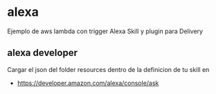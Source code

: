 # alexa
Ejemplo de aws lambda con trigger Alexa Skill y plugin para Delivery

## alexa developer
Cargar el json del folder resources dentro de la definicion de tu skill en
- https://developer.amazon.com/alexa/console/ask
